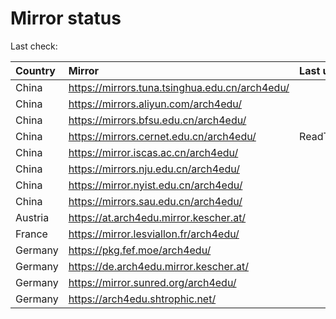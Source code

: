 <script src="./time.js"></script>
# Mirror status
Last check: <script type="text/javascript">localize(1749544452.84281);</script>

|Country|Mirror|Last update|
|:------|:-----|:----------|
|China|https://mirrors.tuna.tsinghua.edu.cn/arch4edu/|<script type="text/javascript">localize(1749494871);</script>|
|China|https://mirrors.aliyun.com/arch4edu/|<script type="text/javascript">localize(1749494871);</script>|
|China|https://mirrors.bfsu.edu.cn/arch4edu/|<script type="text/javascript">localize(1749494871);</script>|
|China|https://mirrors.cernet.edu.cn/arch4edu/|ReadTimeout|
|China|https://mirror.iscas.ac.cn/arch4edu/|<script type="text/javascript">localize(1749494871);</script>|
|China|https://mirrors.nju.edu.cn/arch4edu/|<script type="text/javascript">localize(1749454841);</script>|
|China|https://mirror.nyist.edu.cn/arch4edu/|<script type="text/javascript">localize(1749494871);</script>|
|China|https://mirrors.sau.edu.cn/arch4edu/|<script type="text/javascript">localize(1731653531);</script>|
|Austria|https://at.arch4edu.mirror.kescher.at/|<script type="text/javascript">localize(1749494871);</script>|
|France|https://mirror.lesviallon.fr/arch4edu/|<script type="text/javascript">localize(1749020703);</script>|
|Germany|https://pkg.fef.moe/arch4edu/|<script type="text/javascript">localize(1749494871);</script>|
|Germany|https://de.arch4edu.mirror.kescher.at/|<script type="text/javascript">localize(1749494871);</script>|
|Germany|https://mirror.sunred.org/arch4edu/|<script type="text/javascript">localize(1749494871);</script>|
|Germany|https://arch4edu.shtrophic.net/|<script type="text/javascript">localize(1749494871);</script>|

<script src="./tablefilter/tablefilter.js"></script>
<script src="./table.js"></script>
